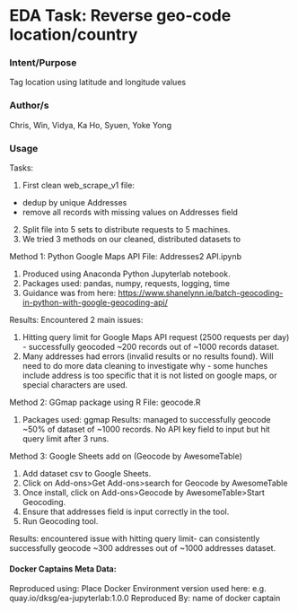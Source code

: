 # EDA Task: Reverse geo-code location/country
### Intent/Purpose
Tag location using latitude and longitude values

### Author/s
Chris, Win, Vidya, Ka Ho, Syuen, Yoke Yong

### Usage
Tasks:
1. First clean web_scrape_v1 file:
- dedup by unique Addresses
- remove all records with missing values on Addresses field
2. Split file into 5 sets to distribute requests to 5 machines.
3. We tried 3 methods on our cleaned, distributed datasets to  

Method 1: Python Google Maps API
File: Addresses2 API.ipynb
1. Produced using Anaconda Python Jupyterlab notebook.
2. Packages used: pandas, numpy, requests, logging, time
3. Guidance was from here: https://www.shanelynn.ie/batch-geocoding-in-python-with-google-geocoding-api/

Results:
Encountered 2 main issues:
1. Hitting query limit for Google Maps API request (2500 requests per day) - successfully geocoded ~200 records out of ~1000 records dataset.
2. Many addresses had errors (invalid results or no results found). Will need to do more data cleaning to investigate why - some hunches include address is too specific that it is not listed on google maps, or special characters are used.

Method 2: GGmap package using R
File: geocode.R
1. Packages used: ggmap
Results: managed to successfully geocode ~50% of dataset of ~1000 records. No API key field to input but hit query limit after 3 runs.

Method 3: Google Sheets add on (Geocode by AwesomeTable)
1. Add dataset csv to Google Sheets.
2. Click on Add-ons>Get Add-ons>search for Geocode by AwesomeTable
3. Once install, click on Add-ons>Geocode by AwesomeTable>Start Geocoding.
4. Ensure that addresses field is input correctly in the tool.
5. Run Geocoding tool.

Results: encountered issue with hitting query limit- can consistently successfully geocode ~300 addresses out of ~1000 addresses dataset.

#### Docker Captains Meta Data:
Reproduced using: Place Docker Environment version used here:
e.g. quay.io/dksg/ea-jupyterlab:1.0.0
Reproduced By: name of docker captain
